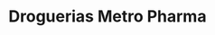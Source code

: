 ---
title: "Droguerias Metro Pharma"
url: /sabaneta-antioquia/droguerias-metro-pharma/
shop: Drogerie
---